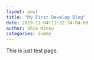 ```yaml
---
layout: post
title: "My First Develop Blog"
date: 2019-11-04T11:32:34-04:00
author: Shin Minsu
categories: dummy
---
```


This is just test page.
